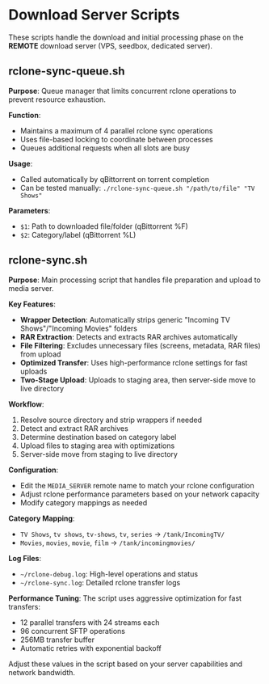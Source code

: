 # Download Server Scripts

These scripts handle the download and initial processing phase on the **REMOTE** download server (VPS, seedbox, dedicated server).

## rclone-sync-queue.sh

**Purpose**: Queue manager that limits concurrent rclone operations to prevent resource exhaustion.

**Function**: 
- Maintains a maximum of 4 parallel rclone sync operations
- Uses file-based locking to coordinate between processes
- Queues additional requests when all slots are busy

**Usage**: 
- Called automatically by qBittorrent on torrent completion
- Can be tested manually: `./rclone-sync-queue.sh "/path/to/file" "TV Shows"`

**Parameters**:
- `$1`: Path to downloaded file/folder (qBittorrent %F)
- `$2`: Category/label (qBittorrent %L)

## rclone-sync.sh

**Purpose**: Main processing script that handles file preparation and upload to media server.

**Key Features**:
- **Wrapper Detection**: Automatically strips generic "Incoming TV Shows"/"Incoming Movies" folders
- **RAR Extraction**: Detects and extracts RAR archives automatically
- **File Filtering**: Excludes unnecessary files (screens, metadata, RAR files) from upload
- **Optimized Transfer**: Uses high-performance rclone settings for fast uploads
- **Two-Stage Upload**: Uploads to staging area, then server-side move to live directory

**Workflow**:
1. Resolve source directory and strip wrappers if needed
2. Detect and extract RAR archives
3. Determine destination based on category label
4. Upload files to staging area with optimizations
5. Server-side move from staging to live directory

**Configuration**:
- Edit the `MEDIA_SERVER` remote name to match your rclone configuration
- Adjust rclone performance parameters based on your network capacity
- Modify category mappings as needed

**Category Mapping**:
- `TV Shows`, `tv shows`, `tv-shows`, `tv`, `series` → `/tank/IncomingTV/`
- `Movies`, `movies`, `movie`, `film` → `/tank/incomingmovies/`

**Log Files**:
- `~/rclone-debug.log`: High-level operations and status
- `~/rclone-sync.log`: Detailed rclone transfer logs

**Performance Tuning**:
The script uses aggressive optimization for fast transfers:
- 12 parallel transfers with 24 streams each
- 96 concurrent SFTP operations
- 256MB transfer buffer
- Automatic retries with exponential backoff

Adjust these values in the script based on your server capabilities and network bandwidth.
